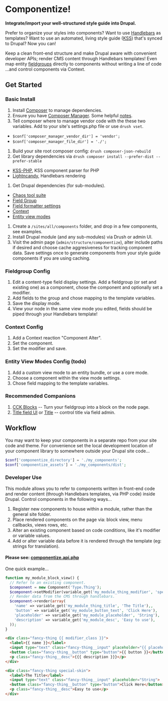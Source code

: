 # Componentize!

**Integrate/import your well-structured style guide into Drupal.**

Prefer to organize your styles into components?  Want to use [Handlebars](http://handlebarsjs.com) as templates?  Want to use an automated, living style guide ([KSS](http://warpspire.com/kss/styleguides)) that's synced to Drupal?  Now you can!

Keep a clean front-end structure and make Drupal aware with convenient developer APIs; render CMS content through Handlebars templates!  Even map entity [fieldgroups](https://www.drupal.org/project/field_group) directly to components without writing a line of code ...and control components via Context.

## Get Started

### Basic Install
1. Install [Composer](https://getcomposer.org/doc/00-intro.md) to manage dependencies.
1. Ensure you have [Composer Manager](https://www.drupal.org/project/composer_manager). Some helpful [notes](https://www.drupal.org/node/2405805).
1. Tell composer where to manage vendor code with the these two variables. Add to your site's settings.php file or use `drush vset`.
  * `$conf['composer_manager_vendor_dir'] = 'vendor';`
  * `$conf['composer_manager_file_dir'] = './';`
1. Build your site root composer config: `drush composer-json-rebuild`
1. Get library dependencies via `drush composer install --prefer-dist --prefer-stable`
  * [KSS-PHP](https://github.com/scaninc/kss-php), KSS component parser for PHP
  * [Lightncandy](https://github.com/zordius/lightncandy), Handlebars rendering
1. Get Drupal dependencies (for sub-modules).
  * [Chaos tool suite](http://www.drupal.org/project/ctools)
  * [Field Group](http://www.drupal.org/project/field_group)
  * [Field formatter settings](http://www.drupal.org/project/field_formatter_settings)
  * [Context](http://www.drupal.org/project/context)
  * [Entity view modes](https://www.drupal.org/project/entity_view_mode)
1. Create a `/sites/all/components` folder, and drop in a few components, see examples.
1. Install Drupal module (and any sub-modules) via Drush or admin UI.
1. Visit the admin page (`admin/structure/componentize`), alter include paths if desired and choose cache aggresiveness for tracking component data.  Save settings once to generate components from your style guide components if you are using caching.

### Fieldgroup Config
1. Edit a content-type field display settings. Add a fieldgroup (or set and existing one) as a component, chose the component and optionally set a modifier.
1. Add fields to the group and chose mapping to the template variables.
1. Save the display mode.
1. View your node in the same view mode you edited, fields should be piped through your Handlebars template!

### Context Config
1. Add a Context reaction "Component Alter".
1. Set the component.
1. Set the modifier and save.

### Entity View Modes Config (todo)
1. Add a custom view mode to an entity bundle, or use a core mode.
1. Choose a component within the view mode settings.
1. Chose field mapping to the template variables.

### Recommended Companions
1. [CCK Blocks](https://www.drupal.org/project/cck_blocks) -- Turn your fieldgroup into a block on the node page.
1. [Title field UI](https://www.drupal.org/project/title_field_ui) or [Title](https://www.drupal.org/project/title) -- control title via field admin.


## Workflow
You may want to keep your components in a separate repo from your site code and theme.  For convenience set the local development location of your component library to somewhere outside your Drupal site code...
```php
$conf['componentize_directory'] = './my_components';
$conf['componentize_assets'] = './my_components/dist';
```


### Developer Use
This module allows you to refer to components written in front-end code and render content (through Handlebars templates, via PHP code) inside Drupal.  Control components in the following ways...

1. Register new components to house within a module, rather than the general site folder.
1. Place rendered components on the page via: block view, menu callbacks, views rows, etc.
1. Alter an existing component based on code conditions, like it's modifier or variable values.
1. Add or alter variable data before it is rendered through the template (eg: strings for translation).

#### Please see: [componentize.api.php](https://github.com/tableau-mkt/componentize/blob/7.x-1.x/componentize.api.php)

One quick example...

```php
function my_module_block_view() {
  // Refer to an existing component.
  $component = new Component('Type.Thing');
  $component->setModifier(variable_get('my_module_thing_modifier', 'special-skin'));
  // Render data from the CMS through handlebars.
  $component->render(array(
    'name' => variable_get('my_module_thing_title', 'The Title'),,
    'button' => variable_get('my_module_button_text', 'Click Here'),
    'placeholder' => variable_get('my_module_placeholder', 'String'),
    'description' => variable_get('my_module_desc', 'Easy to use'),
  ));
}
```

```html
<div class="fancy-thing {{ modifier_class }}">
  <label>{{ name }}</label>
  <input type="text" class="fancy-thing__input" placeholder="{{ placeholder }}">
  <button class="fancy-thing__button" type="button">{{ button }}</button>
  <p class="fancy-thing__desc">{{{ description }}}</p>
</div>
```

```html
<div class="fancy-thing special-skin">
  <label>The Title</label>
  <input type="text" class="fancy-thing__input" placeholder="String">
  <button class="fancy-thing__button" type="button">Click Here</button>
  <p class="fancy-thing__desc">Easy to use</p>
</div>
```
